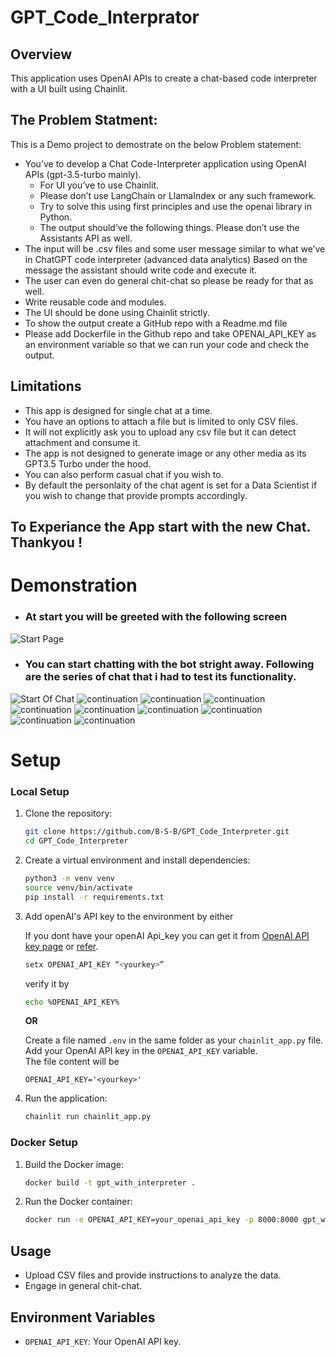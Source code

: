 # GPT_Code_Interprator

## Overview

This application uses OpenAI APIs to create a chat-based code interpreter with a UI built using Chainlit.

## The Problem Statment:
This is a Demo project to demostrate on the below Problem statement:
- You’ve to develop a Chat Code-Interpreter application using OpenAI APIs (gpt-3.5-turbo mainly). 
    - For UI you’ve to use Chainlit. 
    - Please don’t use LangChain or LlamaIndex or any such framework. 
    - Try to solve this using first principles and use the openai library in Python. 
    - The output should’ve the following things. Please don’t use the Assistants API as well.
- The input will be .csv files and some user message similar to what we’ve in ChatGPT code interpreter (advanced data analytics)
Based on the message the assistant should write code and execute it.
- The user can even do general chit-chat so please be ready for that as well.
- Write reusable code and modules.
- The UI should be done using Chainlit strictly.
- To show the output create a GitHub repo with a Readme.md file
- Please add Dockerfile in the Github repo and take OPENAI_API_KEY as an environment variable so that we can run your code and check the output.

## Limitations
- This app is designed for single chat at a time.
- You have an options to attach a file but is limited to only CSV files.
- It will not explicitly ask you to upload any csv file but it can detect attachment and consume it.
- The app is not designed to generate image or any other media as its GPT3.5 Turbo under the hood.
- You can also perform casual chat if you wish to.
- By default the personlaity of the chat agent is set for a Data Scientist if you wish to change that provide prompts accordingly.

## To Experiance the App start with the new Chat. Thankyou !

# Demonstration

- ### At start you will be greeted with the following screen
![Start Page](assets/start_screen.png)
- ### You can start chatting with the bot stright away. Following are the series of chat that i had to test its functionality.
![Start Of Chat](assets/1.png)
![continuation](assets/2.png)
![continuation](assets/3.png)
![continuation](assets/4.png)
![continuation](assets/5.png)
![continuation](assets/6.png)
![continuation](assets/7.png)
![continuation](assets/8.png)
![continuation](assets/9.png)
![continuation](assets/10.png)

# Setup

### Local Setup

1. Clone the repository:
    ```bash
    git clone https://github.com/B-S-B/GPT_Code_Interpreter.git
    cd GPT_Code_Interpreter
    ```

2. Create a virtual environment and install dependencies:
    ```bash
    python3 -m venv venv
    source venv/bin/activate
    pip install -r requirements.txt
    ```
3. Add openAI's API key to the environment by either
    
    If you dont have your openAI Api_key you can get it from [OpenAI API key page](https://platform.openai.com/api-keys) or [refer](https://help.openai.com/en/articles/4936850-where-do-i-find-my-openai-api-key).

    ```bash
    setx OPENAI_API_KEY “<yourkey>”
    ```
    verify it by
    ```bash
    echo %OPENAI_API_KEY%
    ```
    **OR**
    
    Create a file named ```.env``` in the same folder as your ```chainlit_app.py``` file. <br>
    Add your OpenAI API key in the ```OPENAI_API_KEY``` variable. <br>
    The file content will be
    ```text
    OPENAI_API_KEY='<yourkey>'
    ```

4. Run the application:
    ```bash
    chainlit run chainlit_app.py
    ```

### Docker Setup

1. Build the Docker image:
    ```bash
    docker build -t gpt_with_interpreter .
    ```

2. Run the Docker container:
    ```bash
    docker run -e OPENAI_API_KEY=your_openai_api_key -p 8000:8000 gpt_with_interpreter
    ```

## Usage

- Upload CSV files and provide instructions to analyze the data.
- Engage in general chit-chat.

## Environment Variables

- `OPENAI_API_KEY`: Your OpenAI API key.

